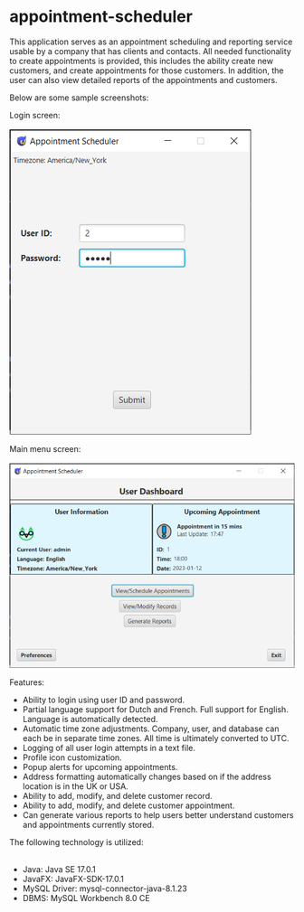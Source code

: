 # appointment-scheduler

This application serves as an appointment scheduling and reporting service usable by a company that has clients and contacts. All needed functionality to create appointments is provided, this includes the ability create new customers, and create appointments for those customers. In addition, the user can also view detailed reports of the appointments and customers. 

Below are some sample screenshots:

Login screen: <br></br>
![Login screen](/images/Login.png)

Main menu screen: <br></br>
![Main menu screen](/images/MainMenu.png)

Features:
* Ability to login using user ID and password.
* Partial language support for Dutch and French. Full support for English. Language is automatically detected.
* Automatic time zone adjustments. Company, user, and database can each be in separate time zones. All time is ultimately converted to UTC.
* Logging of all user login attempts in a text file.
* Profile icon customization.
*	Popup alerts for upcoming appointments.
*	Address formatting automatically changes based on if the address location is in the UK or USA.
*	Ability to add, modify, and delete customer record.
*	Ability to add, modify, and delete customer appointment.
*	Can generate various reports to help users better understand customers and appointments currently stored.

The following technology is utilized: <br></br>
- Java: Java SE 17.0.1
- JavaFX: JavaFX-SDK-17.0.1
- MySQL Driver:  mysql-connector-java-8.1.23
- DBMS: MySQL Workbench 8.0 CE

